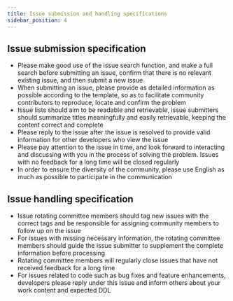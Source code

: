 ```yaml
---
title: Issue submission and handling specifications
sidebar_position: 4
---
```


## Issue submission specification

- Please make good use of the issue search function, and make a full search before submitting an issue, confirm that there is no relevant existing issue, and then submit a new issue
- When submitting an issue, please provide as detailed information as possible according to the template, so as to facilitate community contributors to reproduce, locate and confirm the problem
- Issue lists should aim to be readable and retrievable, issue submitters should summarize titles meaningfully and easily retrievable, keeping the content correct and complete
- Please reply to the issue after the issue is resolved to provide valid information for other developers who view the issue
- Please pay attention to the issue in time, and look forward to interacting and discussing with you in the process of solving the problem. Issues with no feedback for a long time will be closed regularly
- In order to ensure the diversity of the community, please use English as much as possible to participate in the communication

## Issue handling specification

- Issue rotating committee members should tag new issues with the correct tags and be responsible for assigning community members to follow up on the issue
- For issues with missing necessary information, the rotating committee members should guide the issue submitter to supplement the complete information before processing
- Rotating committee members will regularly close issues that have not received feedback for a long time
- For issues related to code such as bug fixes and feature enhancements, developers please reply under this Issue and inform others about your work content and expected DDL
